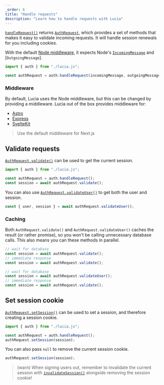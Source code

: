```yaml
---
_order: 6
title: "Handle requests"
description: "Learn how to handle requests with Lucia"
---
```


[`handleRequest()`]() returns [`AuthRequest`](), which provides a set of methods that makes it easy to validate incoming requests. It will handle session renewals for you including cookies.

With the default [Node middleware](), it expects Node's [`IncomingMessage`]() and [`OutgoingMessage`].

```ts
import { auth } from "./lucia.js";

const authRequest = auth.handleRequest(incomingMessage, outgoingMessage);
```

### Middleware

By default, Lucia uses the Node middleware, but this can be changed by providing a middleware. Lucia out of the box provides middleware for:

- [Astro]()
- [Express]()
- [SvelteKit]()

> Use the default middleware for Next.js

## Validate requests

[`AuthRequest.validate()`]() can be used to get the current session.

```ts
import { auth } from "./lucia.js";

const authRequest = auth.handleRequest();
const session = await authRequest.validate();
```

You can also use [`AuthRequest.validateUser()`]() to get both the user and session.

```ts
const { user, session } = await authRequest.validateUser();
```

### Caching

Both `AuthRequest.validate()` and `AuthRequest.validateUser()` caches the result (or rather promise), so you won't be calling unnecessary database calls. This also means you can these methods in parallel.

```ts
// wait for database
const session = await authRequest.validate();
// immediate response
const session = await authRequest.validate();
```

```ts
// wait for database
const session = await authRequest.validateUser();
// immediate response
const session = await authRequest.validate();
```

## Set session cookie

[`AuthRequest.setSession()`]() can be used to set a session, and therefore creating a session cookie.

```ts
import { auth } from "./lucia.js";

const authRequest = auth.handleRequest();
authRequest.setSession(session);
```

You can also pass `null` to remove the current session cookie.

```ts
authRequest.setSession(session);
```

> (warn) When signing users out, remember to invalidate the current session with [`invalidateSession()`]() alongside removing the session cookie!